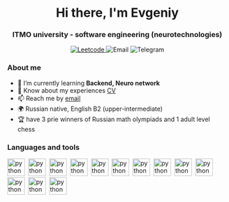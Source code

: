 <div id="header" align="center">
	<h1>Hi there, I'm Evgeniy</h1>
	<h3>ITMO university - software engineering (neurotechnologies)</h3>
</div>

<div id="socials" align="center">
	<a href="https://leetcode.com/ooowler/">
		<img src="https://img.shields.io/badge/LeetCode-blue?style=for-the-badge&logo=leetcode&logoColor=white" alt="Leetcode"/>
	</a>
	<a>
		<img src="https://img.shields.io/badge/Evgexac@yandex.ru-blue?style=for-the-badge&logo=mail&logoColor=white" alt="Email"/>
	</a>
	<a>
		<img src="https://img.shields.io/badge/@jekaForbes-blue?style=for-the-badge&logo=telegram&logoColor=white" alt="Telegram"/>
	</a>
</div>


### About me
- 🧠 I’m currently learning **Backend, Neuro network**
- 📄 Know about my experiences [CV](cv.pdf)
- 📫 Reach me by [email](mailto:evgexac@yandex.ru)
- 🌍 Russian native, English B2 (upper-intermediate)
- 🏆 have 3 prie winners of Russian math olympiads and 1 adult level chess

### Languages and tools

<img src="https://cdn.jsdelivr.net/gh/devicons/devicon/icons/fastapi/fastapi-original.svg" title="python" width="40" height="40"/>&nbsp;
<img src="https://cdn.jsdelivr.net/gh/devicons/devicon/icons/python/python-original.svg" title="python" width="40" height="40"/>&nbsp;
<img src="https://cdn.jsdelivr.net/gh/devicons/devicon/icons/c/c-original.svg" title="python" width="40" height="40"/>&nbsp;
<img src="https://cdn.jsdelivr.net/gh/devicons/devicon/icons/cplusplus/cplusplus-original.svg" title="python" width="40" height="40"/>&nbsp;
<img src="https://cdn.jsdelivr.net/gh/devicons/devicon/icons/java/java-original.svg" title="python" width="40" height="40"/>&nbsp;
<img src="https://cdn.jsdelivr.net/gh/devicons/devicon/icons/docker/docker-original-wordmark.svg" title="python" width="40" height="40"/>&nbsp;
<img src="https://cdn.jsdelivr.net/gh/devicons/devicon/icons/postgresql/postgresql-original.svg" title="python" width="40" height="40"/>&nbsp;
<img src="https://cdn.jsdelivr.net/gh/devicons/devicon/icons/html5/html5-original.svg" title="python" width="40" height="40"/>&nbsp;
<img src="https://cdn.jsdelivr.net/gh/devicons/devicon/icons/css3/css3-original.svg" title="python" width="40" height="40"/>&nbsp;
<img src="https://cdn.jsdelivr.net/gh/devicons/devicon/icons/php/php-original.svg" title="python" width="40" height="40"/>&nbsp;
<img src="https://cdn.jsdelivr.net/gh/devicons/devicon/icons/javascript/javascript-original.svg" title="python" width="40" height="40"/>&nbsp;
<img src="https://cdn.jsdelivr.net/gh/devicons/devicon/icons/numpy/numpy-original-wordmark.svg" title="python" width="40" height="40"/>&nbsp;
<img src="https://cdn.jsdelivr.net/gh/devicons/devicon/icons/pandas/pandas-original-wordmark.svg" title="python" width="40" height="40"/>&nbsp;

